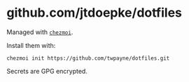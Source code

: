 # github.com/jtdoepke/dotfiles

Managed with [`chezmoi`](https://github.com/twpayne/chezmoi).

Install them with:

    chezmoi init https://github.com/twpayne/dotfiles.git

Secrets are GPG encrypted.
